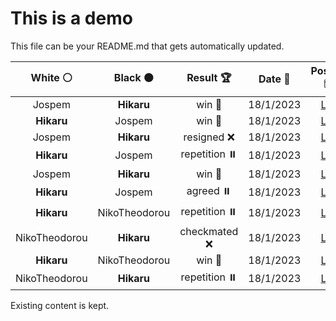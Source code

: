 # This is a demo

This file can be your README.md that gets automatically updated.

<!--START_SECTION:chessStats-->
<!-- Automatically generated with https://github.com/Balastrong/chess-stats-action -->

| White ⚪ | Black ⚫ | Result 🏆 | Date 📅 | Position 🗺️ |
|:---:|:---:|:---:|:---:|:---:|
| Jospem | **Hikaru** | win 🥇 | 18/1/2023 | <a href="http://www.ee.unb.ca/cgi-bin/tervo/fen.pl?select=8/q5bk/rp1r2p1/2p2p1p/2P1nN1P/P2p2P1/1Q2PPB1/RR4K1 w - -">Link</a> |
| **Hikaru** | Jospem | win 🥇 | 18/1/2023 | <a href="http://www.ee.unb.ca/cgi-bin/tervo/fen.pl?select=4r1k1/pp2b1q1/8/8/4PQ2/P5R1/1PP3P1/1K6 b - -">Link</a> |
| Jospem | **Hikaru** | resigned ❌ | 18/1/2023 | <a href="http://www.ee.unb.ca/cgi-bin/tervo/fen.pl?select=1kr5/2n3p1/2qRP2p/7P/5PP1/6K1/1Q6/8 b - -">Link</a> |
| **Hikaru** | Jospem | repetition ⏸️ | 18/1/2023 | <a href="http://www.ee.unb.ca/cgi-bin/tervo/fen.pl?select=4k3/4bp2/p1p1p1p1/P1P1P1Pp/1B2KP1P/8/8/8 b - -">Link</a> |
| Jospem | **Hikaru** | win 🥇 | 18/1/2023 | <a href="http://www.ee.unb.ca/cgi-bin/tervo/fen.pl?select=8/2n5/p7/3k2pp/1P1p4/P2N1K2/5P2/8 w - -">Link</a> |
| **Hikaru** | Jospem | agreed ⏸️ | 18/1/2023 | <a href="http://www.ee.unb.ca/cgi-bin/tervo/fen.pl?select=8/8/1r2k1p1/p1p2p1p/P1PpnP1P/1P1R1B2/6P1/4K3 b - -">Link</a> |
| **Hikaru** | NikoTheodorou | repetition ⏸️ | 18/1/2023 | <a href="http://www.ee.unb.ca/cgi-bin/tervo/fen.pl?select=4r1k1/1bpp2pp/1p1n1p2/p3q3/2PN3P/1P1PB1Q1/1P3PP1/R5K1 w - -">Link</a> |
| NikoTheodorou | **Hikaru** | checkmated ❌ | 18/1/2023 | <a href="http://www.ee.unb.ca/cgi-bin/tervo/fen.pl?select=4k3/2P1R3/5pN1/4pbr1/1p6/1P6/7K/8 b - -">Link</a> |
| **Hikaru** | NikoTheodorou | win 🥇 | 18/1/2023 | <a href="http://www.ee.unb.ca/cgi-bin/tervo/fen.pl?select=1Q2k3/4r3/8/2p5/7P/pb1P1P2/6PK/8 b - -">Link</a> |
| NikoTheodorou | **Hikaru** | repetition ⏸️ | 18/1/2023 | <a href="http://www.ee.unb.ca/cgi-bin/tervo/fen.pl?select=8/p6p/6pk/8/8/P3Q2P/1qP3K1/8 b - -">Link</a> |

<!--END_SECTION:chessStats-->

Existing content is kept.
